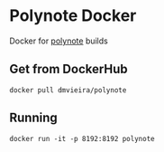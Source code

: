 # Polynote Docker
Docker for [polynote](https://polynote.org/) builds

## Get from DockerHub

```
docker pull dmvieira/polynote
```

## Running

```
docker run -it -p 8192:8192 polynote
```
